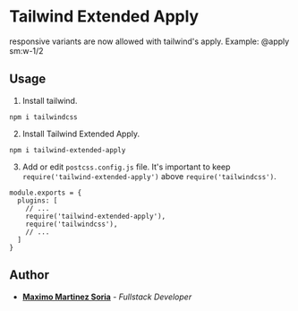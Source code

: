 # Tailwind Extended Apply
responsive variants are now allowed with tailwind's apply. 
Example: @apply sm:w-1/2

## Usage
1. Install tailwind.
```
npm i tailwindcss
```
2. Install Tailwind Extended Apply.
```
npm i tailwind-extended-apply
```
3. Add or edit `postcss.config.js` file. It's important to keep `require('tailwind-extended-apply')` above `require('tailwindcss')`.
```
module.exports = {
  plugins: [
    // ...
    require('tailwind-extended-apply'),
    require('tailwindcss'),
    // ...
  ]
}
```

## Author

- [**Maximo Martinez Soria**](https://maximomartinezsoria.com) - _Fullstack Developer_